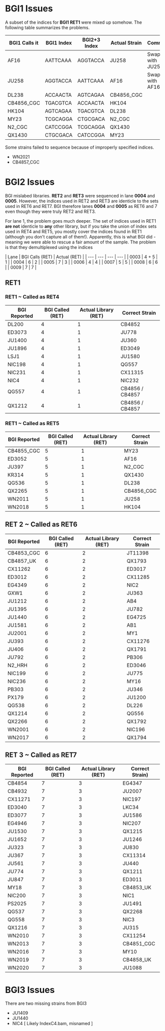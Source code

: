 # BGI1 Issues

A subset of the indices for __BGI1 RET1__ were mixed up somehow. The following table summarizes the problems.


| BGI1 Calls it | BGI1 Index | BGI2+3 Index  | Actual Strain | Comment            |
|---------------|------------|---------------|---------------|--------------------|
| AF16          | AATTCAAA   | AGGTACCA      | JU258         | Swapped with JU258 |
| JU258         | AGGTACCA   | AATTCAAA      | AF16          | Swapped with AF16  |
| DL238         | ACCAACTA   | AGTCAGAA      | CB4856_CGC    |                    |
| CB4856_CGC    | TGACGTCA   | ACCAACTA      | HK104         |                    |
| HK104         | AGTCAGAA   | TGACGTCA      | DL238         |                    |
| MY23          | TCGCAGGA   | CTGCGACA      | N2_CGC        |                    |
| N2_CGC        | CATCCGGA   | TCGCAGGA      | QX1430        |                    |
| QX1430        | CTGCGACA   | CATCCGGA      | MY23          |                    |

Some strains failed to sequence because of improperly specified indices.               

* WN2021
* CB4857_CGC

# BGI2 Issues

BGI mislabed libraries. __RET2__ and __RET3__ were sequenced in lane __0004__ and __0005__. However, the indices used in RET2 and RET3 are identicle to the sets used in RET6 and RET7. BGI therefore lanes __0004__ and __0005__ as RET6 and 7 even though they were truly RET2 and RET3.

For lane 1, the problem goes much deeper. The set of indices used in RET1 __are not__ identicle to __any__ other library, but if you take the union of index sets used in RET4 and RET5, you mostly cover the indices found in RET1 (although you don't capture all of them!). Apparently, this is what BGI did - meaning we were able to rescue a fair amount of the sample. The problem is that they demultiplexed using the indices 

| Lane	 | BGI Calls (RET) |	Actual (RET) |
| --- | --- | --- | --- |
| 0003	 | 4 + 5 |	1 |
| 0004	 | 6	| 2 |
| 0005	 | 7	| 3 |
| 0006	 | 4	| 4 |
| 0007	 | 5	| 5 |
| 0008	 | 6	| 6 |
| 0009	 | 7	| 7 |

## RET1

### RET1 ~ Called as RET4

| BGI Reported | BGI Called (RET) | Actual Library (RET) | Correct Strain |
|--------------|------------------|----------------------|--------------------------------|
| DL200        | 4                | 1                    | CB4852                         |
| ED3073       | 4                | 1                    | JU778                          |
| JU1400       | 4                | 1                    | JU360                          |
| JU1896       | 4                | 1                    | ED3049                         |
| LSJ1         | 4                | 1                    | JU1580                         |
| NIC198       | 4                | 1                    | QG557                          |
| NIC231       | 4                | 1                    | CX11315                        |
| NIC4         | 4                | 1                    | NIC232                         |
| QG557        | 4                | 1                    | CB4856 / CB4857                |
| QX1212       | 4                | 1                    | CB4856 / CB4857                |

### RET1 ~ Called as RET5

| BGI Reported | BGI Called (RET) | Actual Library (RET) | Correct Strain |
|--------------|------------------|----------------------|--------------------------------|
| CB4855_CGC   | 5                | 1                    | MY23                           |
| ED3052       | 5                | 1                    | AF16                           |
| JU397        | 5                | 1                    | N2_CGC                         |
| KR314        | 5                | 1                    | QX1430                         |
| QG536        | 5                | 1                    | DL238                          |
| QX2265       | 5                | 1                    | CB4856_CGC                     |
| WN2011       | 5                | 1                    | JU258                          |
| WN2018       | 5                | 1                    | HK104                          |

## RET 2 ~ Called as RET6

| BGI Reported | BGI Called (RET) | Actual Library (RET) | Correct Strain |
|--------------|------------------|----------------------|--------------------------------|
| CB4853_CGC   | 6                | 2                    | JT11398                        |
| CB4857_UK    | 6                | 2                    | QX1793                         |
| CX11262      | 6                | 2                    | ED3017                         |
| ED3012       | 6                | 2                    | CX11285                        |
| EG4349       | 6                | 2                    | NIC2                           |
| GXW1         | 6                | 2                    | JU363                          |
| JU1212       | 6                | 2                    | AB4                            |
| JU1395       | 6                | 2                    | JU782                          |
| JU1440       | 6                | 2                    | EG4725                         |
| JU1581       | 6                | 2                    | AB1                            |
| JU2001       | 6                | 2                    | MY1                            |
| JU393        | 6                | 2                    | CX11276                        |
| JU406        | 6                | 2                    | QX1791                         |
| JU792        | 6                | 2                    | PB306                          |
| N2_HRH       | 6                | 2                    | ED3046                         |
| NIC199       | 6                | 2                    | JU775                          |
| NIC236       | 6                | 2                    | MY16                           |
| PB303        | 6                | 2                    | JU346                          |
| PX179        | 6                | 2                    | JU1200                         |
| QG538        | 6                | 2                    | DL226                          |
| QX1214       | 6                | 2                    | QG556                          |
| QX2266       | 6                | 2                    | QX1792                         |
| WN2001       | 6                | 2                    | NIC196                         |
| WN2017       | 6                | 2                    | QX1794                         |

## RET 3 ~ Called as RET7

| BGI Reported | BGI Called (RET) | Actual Library (RET) | Correct Strain) | 
|--------------|------------------|----------------------|--------------------------------|
| CB4854       | 7                | 3                    | EG4347                         |
| CB4932       | 7                | 3                    | JU2007                         |
| CX11271      | 7                | 3                    | NIC197                         |
| ED3040       | 7                | 3                    | LKC34                          |
| ED3077       | 7                | 3                    | JU1586                         |
| EG4946       | 7                | 3                    | NIC207                         |
| JU1530       | 7                | 3                    | QX1215                         |
| JU1652       | 7                | 3                    | JU1246                         |
| JU323        | 7                | 3                    | JU830                          |
| JU367        | 7                | 3                    | CX11314                        |
| JU561        | 7                | 3                    | JU440                          |
| JU774        | 7                | 3                    | QX1211                         |
| JU847        | 7                | 3                    | ED3011                         |
| MY18         | 7                | 3                    | CB4853_UK                      |
| NIC200       | 7                | 3                    | NIC1                           |
| PS2025       | 7                | 3                    | JU1491                         |
| QG537        | 7                | 3                    | QX2268                         |
| QG558        | 7                | 3                    | NIC3                           |
| QX1216       | 7                | 3                    | JU315                          |
| WN2010       | 7                | 3                    | CX11254                        |
| WN2013       | 7                | 3                    | CB4851_CGC                     |
| WN2016       | 7                | 3                    | MY10                           |
| WN2019       | 7                | 3                    | CB4858_UK                      |
| WN2020       | 7                | 3                    | JU1088                         |


# BGI3 Issues

There are two missing strains from BGI3

* JU1409
* JU1440
* NIC4 [ Likely IndexC4.bam, misnamed ]
